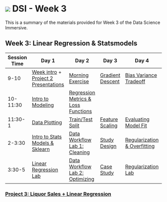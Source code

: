 # ![](https://ga-dash.s3.amazonaws.com/production/assets/logo-9f88ae6c9c3871690e33280fcf557f33.png) DSI - Week 3

This is a summary of the materials provided for Week 3 of the Data Science Immersive.

## Week 3: Linear Regression & Statsmodels

Session Time | Day 1                                                  | Day 2                                        | Day 3                     | Day 4                                 | Day 5
------------ | ------------------------------------------------------ | -------------------------------------------- | ------------------------- | ------------------------------------- | -----------------------------------
9-10         | [Week intro][3-1.0] + [Project 2 Presentations][2-5.4] | [Morning Exercise][3-1.0]                    | [Gradient Descent][3-4.1] | [Bias Variance Tradeoff][3-2.1]       | [(Reflection)][3-5.0]
10-11:30     | [Intro to Modeling][3-1.1]                             | [Regression Metrics & Loss Functions][3-3.1] |                           |                                       | [Stakeholder Analysis][3-5.1]
11:30-1      | [Data Plotting][3-1.2]                                 | [Train/Test Split][3-3.2]                    | [Feature Scaling][3-4.2]  | [Evaluating Model Fit][3-2.2]         | [Presenting to Stakeholders][3-5.2]
2-3:30       | [Intro to Stats Models & Sklearn][3-1.3]               | [Data Workflow Lab 1: Cleaning][3-3.3]       | [Study Design][3-4.3]     | [Regularization & Overfitting][3-2.3] | [+Instructor Choice][3-5.3]
3:30-5       | [Linear Regression Lab][3-1.4]                         | [Data Workflow Lab 2: Optimizing][3-3.4]     | [Case Study][3-4.4]       | [Regularization Lab][3-2.4]           | [Project 3: Presentations][3-5.4]

### [Project 3: Liquor Sales + Linear Regression](../../projects/project-03)

[2-5.4]: W2-5.4-project-show-and-tell
[3-1.0]: 1.0-intro
[3-1.1]: 1.1-lesson
[3-1.2]: 1.2-lab
[3-1.3]: 1.3-lesson
[3-1.4]: 1.4-lab
[3-2.0]: 2.0-exercise
[3-2.1]: 2.1-lesson
[3-2.2]: 2.2-lab
[3-2.3]: 2.3-lesson
[3-2.4]: 2.4-lab
[3-3.0]: 3.0-exercise
[3-3.1]: 3.1-lesson
[3-3.2]: 3.2-lesson
[3-3.3]: 3.3-lab
[3-3.4]: 3.4-lab
[3-4.0]: 4.0-exercise
[3-4.1]: 4.1-lesson
[3-4.2]: 4.2-lab
[3-4.3]: 4.3-lesson
[3-4.4]: 4.4-lab
[3-5.0]: 5.0-reflection
[3-5.1]: 5.1-lesson
[3-5.2]: 5.2-lab
[3-5.3]: 5.3-flex
[3-5.4]: 5.4-project-show-and-tell
